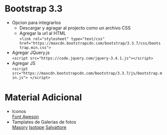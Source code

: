 # Bootstrap 3.3
* Opcion para integrarlos
    * Descargar y agragar al projecto como un archivo CSS
    * Agregar la url al HTML\
    `<link rel="stylesheet" type="text/css" href="https://maxcdn.bootstrapcdn.com/bootstrap/3.3.7/css/bootstrap.min.css">`
 * Agregar JQuery.js\
 `<script src="https://code.jquery.com/jquery-3.4.1.js"></script>`
 * Agregar JS\
 `<script src="https://maxcdn.bootstrapcdn.com/bootstrap/3.3.7/js/bootstrap.min.js"> </script>`

# Material Adicional
* Iconos\
    [Font Aweson](https://fontawesome.com/)
* Tamplates de Galerias de fotos\
    [Masory](https://masonry.desandro.com/)
    [Isotope](https://isotope.metafizzy.co/)
    [Salvattore](https://salvattore.js.org/) 
    